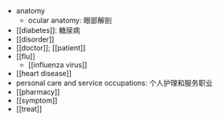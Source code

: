 - anatomy
    - ocular anatomy: 眼部解剖
- [[diabetes]]: 糖尿病
- [[disorder]]
- [[doctor]]; [[patient]]
- [[flu]]
    - [[influenza virus]]
- [[heart disease]]
- personal care and service occupations: 个人护理和服务职业
- [[pharmacy]]
- [[symptom]]
- [[treat]]
